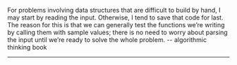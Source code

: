 For problems involving data structures that are difficult to build by hand, I may start by reading the input. Otherwise, I tend to save that code for last. The reason for this is that we can generally test the functions we’re writing by calling them with sample values; there is no need to worry about parsing the input until we’re ready to solve the whole problem. -- algorithmic thinking book

---
